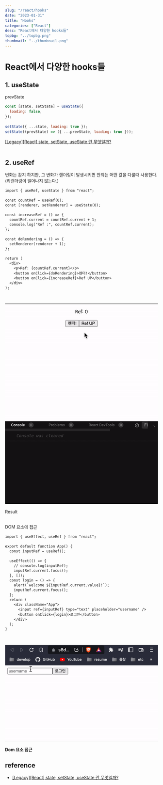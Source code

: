 ```yaml
---
slug: "/react/hooks"
date: "2023-01-31"
title: "Hooks"
categories: ["React"]
desc: "React에서 다양한 hooks들"
topbg: "../topbg.png"
thumbnail: "../thumbnail.png"
---
```


# React에서 다양한 hooks들

## 1. useState
prevState

```jsx
const [state, setState] = useState({
  loading: false,
});

setState({ ...state, loading: true });
setState((prevState) => ({ ...prevState, loading: true }));
```

[[Legacy][React] state, setState, useState 란 무엇일까?](https://codiving.kr/21)   
<br />

## 2. useRef

변화는 감지 하지만, 그 변화가 랜더링이 발생시키면 안되는 어떤 값을 다룰때 사용한다. (리랜더링이 일어나지 않는다.)

```tsx
import { useRef, useState } from "react";

const countRef = useRef(0);
const [renderer, setRenderer] = useState(0);

const increaseRef = () => {
  countRef.current = countRef.current + 1;
  console.log("Ref :", countRef.current);
};

const doRendering = () => {
  setRenderer(renderer + 1);
};

return (
  <div>
    <p>Ref: {countRef.current}</p>
    <button onClick={doRendering}>렌더!</button>
    <button onClick={increaseRef}>Ref UP</button>
  </div>
);
```

<br />

<p align="center">
  <img src="ezgif.com-gif-maker.gif" />
</p>
<figcaption>Result</figcaption>

<br />

DOM 요소에 접근

```tsx
import { useEffect, useRef } from "react";

export default function App() {
  const inputRef = useRef();

  useEffect(() => {
    // console.log(inputRef);
    inputRef.current.focus();
  }, []);
  const login = () => {
    alert(`welcome ${inputRef.current.value}!`);
    inputRef.current.focus();
  };
  return (
    <div className="App">
      <input ref={inputRef} type="text" placeholder="username" />
      <button onClick={login}>로그인</button>
    </div>
  );
}
```

<br />

<p align="center">
  <img src="ezgif.com-gif-maker1.gif" />
</p>

<figcaption><b>Dom 요소 접근</b></figcaption>

## reference
- [[Legacy][React] state, setState, useState 란 무엇일까?](https://codiving.kr/21)   